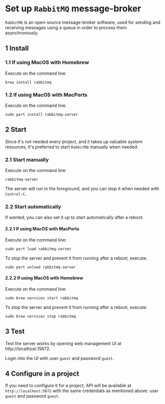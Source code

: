 # Set up `RabbitMQ` message-broker

`RabbitMQ` is an open-source message-broker software, used for sending and
receiving messages using a queue in order to process them asynchronously.

## 1 Install

### 1.1 If using MacOS with Homebrew

Execute on the command line:

```console
brew install rabbitmq
```

### 1.2 If using MacOS with MacPorts

Execute on the command line:

```console
sudo port install rabbitmq-server
```

## 2 Start

Since it's not needed every project, and it takes up valuable system resources,
it's preferred to start `RabbitMQ` manually when needed.

### 2.1 Start manually

Execute on the command line:

```console
rabbitmq-server
```

The server will run in the foreground, and you can stop it when needed with
`Control-C`.

### 2.2 Start automatically

If wanted, you can also set it up to start automatically after a reboot.

#### 2.2.1 If using MacOS with MacPorts

Execute on the command line:

```console
sudo port load rabbitmq-server
```

To stop the server and prevent it from running after a reboot, execute:

```console
sudo port unload rabbitmq-server
```

#### 2.2.2 If using MacOS with Homebrew

Execute on the command line:

```console
sudo brew services start rabbitmq
```

To stop the server and prevent it from running after a reboot, execute:

```console
sudo brew services stop rabbitmq
```

## 3 Test

Test the server works by opening web management UI at http://localhost:15672.

Login into the UI with user `guest` and password `guest`.

## 4 Configure in a project

If you need to configure it for a project, API will be available at
`http://localhost:5672` with the same credentials as mentioned above: user
`guest` and password `guest`.

